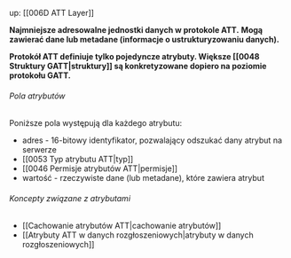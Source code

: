 up: [[006D ATT Layer]]

**Najmniejsze adresowalne jednostki danych w protokole ATT.**
**Mogą zawierać dane lub metadane (informacje o ustrukturyzowaniu danych).**

**Protokół ATT definiuje tylko pojedyncze atrybuty. Większe [[0048 Struktury GATT|struktury]] są konkretyzowane dopiero na poziomie protokołu GATT.**

###### Pola atrybutów
Poniższe pola występują dla każdego atrybutu:
- adres - 16-bitowy identyfikator, pozwalający odszukać dany atrybut na serwerze
- [[0053 Typ atrybutu ATT|typ]] 
- [[0046 Permisje atrybutów ATT|permisje]]
- wartość - rzeczywiste dane (lub metadane), które zawiera atrybut

###### Koncepty związane z atrybutami
- [[Cachowanie atrybutów ATT|cachowanie atrybutów]]
- [[Atrybuty ATT w danych rozgłoszeniowych|atrybuty w danych rozgłoszeniowych]]